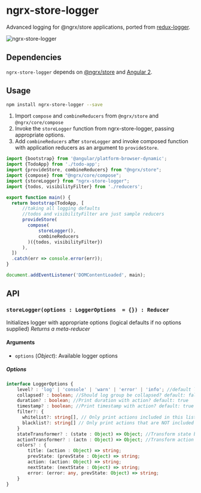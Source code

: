 # ngrx-store-logger
Advanced logging for @ngrx/store applications, ported from [redux-logger](https://github.com/fcomb/redux-logger).

![ngrx-store-logger](http://imgur.com/Fm2qfb5.png)

## Dependencies
`ngrx-store-logger` depends on [@ngrx/store](https://github.com/ngrx/store) and [Angular 2](https://github.com/angular/angular).

## Usage
```bash
npm install ngrx-store-logger --save
```

1. Import `compose` and `combineReducers` from `@ngrx/store` and `@ngrx/core/compose`
2. Invoke the `storeLogger` function from ngrx-store-logger, passing appropriate options. 
3. Add `combineReducers` after `storeLogger` and invoke composed function with application reducers as an argument to `provideStore`.

```ts
import {bootstrap} from '@angular/platform-browser-dynamic';
import {TodoApp} from './todo-app';
import {provideStore, combineReducers} from "@ngrx/store";
import {compose} from "@ngrx/core/compose";
import {storeLogger} from "ngrx-store-logger";
import {todos, visibilityFilter} from './reducers';

export function main() {
  return bootstrap(TodoApp, [
      //taking all logging defaults
      //todos and visibilityFilter are just sample reducers
      provideStore(
        compose(
            storeLogger(), 
            combineReducers
        )({todos, visibilityFilter})
      ),
  ])
  .catch(err => console.error(err));
}

document.addEventListener('DOMContentLoaded', main);
```

## API
### `storeLogger(options : LoggerOptions  = {}) : Reducer`
Initializes logger with appropriate options (logical defaults if no options supplied)
*Returns a meta-reducer*

#### Arguments
* `options` \(*Object*): Available logger options

##### Options

``` ts
interface LoggerOptions {
    level? : 'log' | 'console' | 'warn' | 'error' | 'info'; //default log
    collapsed? : boolean; //Should log group be collapsed? default: false
    duration? : boolean; //Print duration with action? default: true
    timestamp? : boolean; //Print timestamp with action? default: true
    filter?: {
      whitelist?: string[], // Only print actions included in this list - has priority over blacklist
      blacklist?: string[] // Only print actions that are NOT included in this list
    }
    stateTransformer? : (state : Object) => Object; //Transform state before print default: state => state
    actionTransformer? : (actn : Object) => Object; //Transform action before print default: actn => actn
    colors? : {
        title: (action : Object) => string;
        prevState: (prevState : Object) => string;
        action: (action: Object) => string;
        nextState: (nextState : Object) => string;
        error: (error: any, prevState: Object) => string;
    }
}
```
